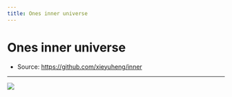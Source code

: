 ```yaml
---
title: Ones inner universe
---
```


# Ones inner universe

- Source: https://github.com/xieyuheng/inner

------

![](https://github.com/xieyuheng/image-link/raw/master/ghost-in-the-shell/cute-small.png)
